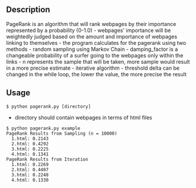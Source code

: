 ## Description
PageRank is an algorithm that will rank webpages by their importance represented by a probability (0-1.0)
    - webpages' importance will be weightedly judged based on the amount and importance of webpages linking to themselves
    - the program calculates for the pagerank using two methods
        - random sampling using Markov Chain
            - damping_factor is a changeable probability of a surfer going to the webpages only within the links
            - n represents the sample that will be taken, more sample would result in a more precise estimate
        - iterative algorithm
            - threshold delta can be changed in the while loop, the lower the value, the more precise the result
    
## Usage
```
$ python pagerank.py [directory]
```
- directory should contain webpages in terms of html files

```
$ python pagerank.py example
PageRank Results from Sampling (n = 10000)
  1.html: 0.2143
  2.html: 0.4292
  3.html: 0.2225
  4.html: 0.1341
PageRank Results from Iteration
  1.html: 0.2269
  2.html: 0.4407
  3.html: 0.2248
  4.html: 0.1330
```
